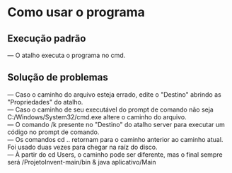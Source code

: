 <h1>Como usar o programa</h1>
<h2>Execução padrão</h2>
— O atalho executa o programa no cmd.<br>
<h2>Solução de problemas</h2>
— Caso o caminho do arquivo esteja errado, edite o "Destino" abrindo as "Propriedades" do atalho.<br>
— Caso o caminho de seu executável do prompt de comando não seja C:/Windows/System32/cmd.exe altere o caminho do arquivo.<br>
— O comando /k presente no "Destino" do atalho server para executar um código no prompt de comando.<br>
— Os comandos cd .. retornam para o caminho anterior ao caminho atual. Foi usado duas vezes para chegar na raíz do disco.<br>
— À partir do cd Users, o caminho pode ser diferente, mas o final sempre será /ProjetoInvent-main/bin & java aplicativo/Main
